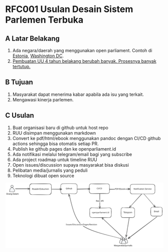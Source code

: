 # RFC001 Usulan Desain Sistem Parlemen Terbuka

## A Latar Belakang

1. Ada negara/daerah yang menggunakan open parliament. Contoh di [Estonia](https://x.com/oomdamar/status/1779761008925716732), [Washington DC](https://x.com/thomaskatalis/status/1779498298514284771).
2. [Pembuatan UU 4 tahun belakang berubah banyak. Prosesnya banyak tertutup.](https://x.com/oomdamar/status/1779753598186123587)

## B Tujuan

1. Masyarakat dapat menerima kabar apabila ada isu yang terkait.
2. Mengawasi kinerja parlemen.

## C Usulan

1. Buat organisasi baru di github untuk host repo
2. RUU disimpan menggunakan markdown
3. Convert ke pdf/html/ebook menggunakan pandoc dengan CI/CD github actions sehingga bisa otomatis setiap PR.
4. Publish ke github pages dan ke openparliament.id
5. Ada notifikasi melalui telegram/email bagi yang subscribe 
5. Ada project roadmap untuk timeline RUU
6. Open issues/discussion supaya masyarakat bisa diskusi
7. Pelibatan media/jurnalis yang peduli
8. Teknologi dibuat open source

![Gambar 1 Desain Sistem Parlemen Terbuka](desain/desain-sistem-parlemen-terbuka.svg)
